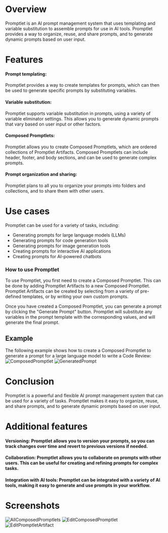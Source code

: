 # Overview

Promptlet is an AI prompt management system that uses templating and variable substitution to assemble prompts for use in AI tools. Promptlet provides a way to organize, reuse, and share prompts, and to generate dynamic prompts based on user input.

# Features
#### Prompt templating: 
Promptlet provides a way to create templates for prompts, which can then be used to generate specific prompts by substituting variables.
#### Variable substitution: 
Promptlet supports variable substitution in prompts, using a variety of variable eliminator settings. This allows you to generate dynamic prompts that vary based on user input or other factors.
#### Composed Promptlets: 
Promptlet allows you to create Composed Promptlets, which are ordered collections of Promptlet Artifacts. Composed Promptlets can include header, footer, and body sections, and can be used to generate complex prompts.
#### Prompt organization and sharing: 
Promptlet plans to all you to organize your prompts into folders and collections, and to share them with other users.

# Use cases
Promptlet can be used for a variety of tasks, including:

- Generating prompts for large language models (LLMs)
- Generating prompts for code generation tools
- Generating prompts for image generation tools
- Creating prompts for interactive AI applications
- Creating prompts for AI-powered chatbots

### How to use Promptlet
To use Promptlet, you first need to create a Composed Promptlet. This can be done by adding Promptlet Artifacts to a new Composed Promptlet. Promptlet Artifacts can be created by selecting from a variety of pre-defined templates, or by writing your own custom prompts.

Once you have created a Composed Promptlet, you can generate a prompt by clicking the "Generate Prompt" button. Promptlet will substitute any variables in the prompt template with the corresponding values, and will generate the final prompt.

## Example

The following example shows how to create a Composed Promptlet to generate a prompt for a large language model to write a Code Review:
![ComposedPromptlet](https://github.com/riddles-in-the-dark/Promptlet/assets/46969107/5a517bf1-32dd-4099-8ab3-0c2923a22303)
![GeneratedPrompt](https://github.com/riddles-in-the-dark/Promptlet/assets/46969107/02396e6a-bc3c-405a-a04a-cd40ce031f38)

# Conclusion
Promptlet is a powerful and flexible AI prompt management system that can be used for a variety of tasks. Promptlet makes it easy to organize, reuse, and share prompts, and to generate dynamic prompts based on user input.

# Additional features

#### Versioning: Promptlet allows you to version your prompts, so you can track changes over time and revert to previous versions if needed.
#### Collaboration: Promptlet allows you to collaborate on prompts with other users. This can be useful for creating and refining prompts for complex tasks.
#### Integration with AI tools: Promptlet can be integrated with a variety of AI tools, making it easy to generate and use prompts in your workflow.

# Screenshots
![AllComposedPromptlets](https://github.com/riddles-in-the-dark/Promptlet/assets/46969107/af488576-d10a-4b76-9f11-ad34ba2edf22)
![EditComposedPromptlet](https://github.com/riddles-in-the-dark/Promptlet/assets/46969107/3929b2fc-ac3b-4886-999c-f02f656aa219)
![EditPromptletArtifact](https://github.com/riddles-in-the-dark/Promptlet/assets/46969107/215263fe-d774-4794-a47e-d89da8ba9711)

